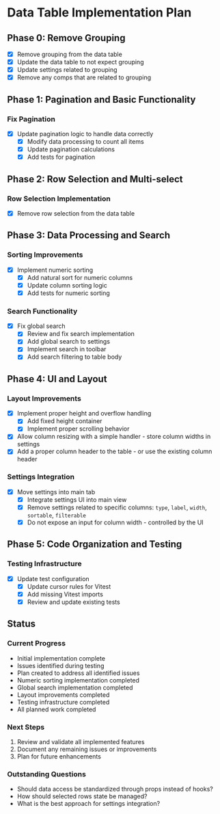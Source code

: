 # Data Table Implementation Plan

## Phase 0: Remove Grouping

- [x] Remove grouping from the data table
- [x] Update the data table to not expect grouping
- [x] Update settings related to grouping
- [x] Remove any comps that are related to grouping

## Phase 1: Pagination and Basic Functionality

### Fix Pagination

- [x] Update pagination logic to handle data correctly
  - [x] Modify data processing to count all items
  - [x] Update pagination calculations
  - [x] Add tests for pagination

## Phase 2: Row Selection and Multi-select

### Row Selection Implementation

- [x] Remove row selection from the data table

## Phase 3: Data Processing and Search

### Sorting Improvements

- [x] Implement numeric sorting
  - [x] Add natural sort for numeric columns
  - [x] Update column sorting logic
  - [x] Add tests for numeric sorting

### Search Functionality

- [x] Fix global search
  - [x] Review and fix search implementation
  - [x] Add global search to settings
  - [x] Implement search in toolbar
  - [x] Add search filtering to table body

## Phase 4: UI and Layout

### Layout Improvements

- [x] Implement proper height and overflow handling
  - [x] Add fixed height container
  - [x] Implement proper scrolling behavior
- [x] Allow column resizing with a simple handler - store column widths in settings
- [x] Add a proper column header to the table - or use the existing column header

### Settings Integration

- [x] Move settings into main tab
  - [x] Integrate settings UI into main view
  - [x] Remove settings related to specific columns: `type`, `label`, `width`, `sortable`, `filterable`
  - [x] Do not expose an input for column width - controlled by the UI

## Phase 5: Code Organization and Testing

### Testing Infrastructure

- [x] Update test configuration
  - [x] Update cursor rules for Vitest
  - [x] Add missing Vitest imports
  - [x] Review and update existing tests

## Status

### Current Progress

- Initial implementation complete
- Issues identified during testing
- Plan created to address all identified issues
- Numeric sorting implementation completed
- Global search implementation completed
- Layout improvements completed
- Testing infrastructure completed
- All planned work completed

### Next Steps

1. Review and validate all implemented features
2. Document any remaining issues or improvements
3. Plan for future enhancements

### Outstanding Questions

- Should data access be standardized through props instead of hooks?
- How should selected rows state be managed?
- What is the best approach for settings integration?
